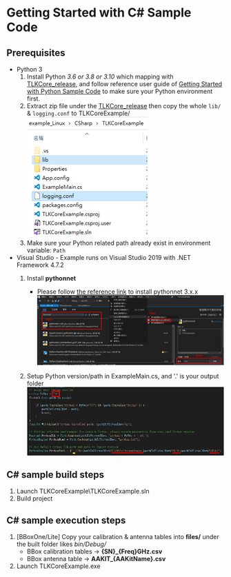 # Getting Started with C# Sample Code

## Prerequisites

* Python 3
    1. Install Python *3.6 or 3.8 or 3.10* which mapping with [TLKCore_release](https://github.com/tmytek/bbox-api/tree/master/example_Linux/TLKCore_release), and follow reference user guide of [Getting Started with Python Sample Code](https://github.com/tmytek/bbox-api/tree/master/example_Linux/Python/README.md) to make sure your Python environment first.
    2. Extract zip file under the [TLKCore_release](https://github.com/tmytek/bbox-api/tree/master/example_Linux/TLKCore_release) then copy the whole `lib/` & `logging.conf` to TLKCoreExample/
        ![](../../images/CS_Lib_copy.png)
    3. Make sure your Python related path already exist in environment variable: `Path`
* Visual Studio - Example runs on Visual Studio 2019 with .NET Framework 4.7.2
    1. Install **pythonnet**
        * Please follow [the reference link](https://learn.microsoft.com/en-us/nuget/consume-packages/install-use-packages-visual-studio) to install pythonnet 3.x.x
        ![](../../images/CS_Install_Python_Runtime.png)

    2. Setup Python version/path in ExampleMain.cs, and '.' is your output folder
        ![](../../images/CS_Python_Path_Setup.png)

## C# sample build steps

1. Launch TLKCoreExample\TLKCoreExample.sln
2. Build project

## C# sample execution steps

1. [BBoxOne/Lite] Copy your calibration & antenna tables into **files/** under the built folder likes *bin/Debug/*
    * BBox calibration tables -> **{SN}_{Freq}GHz.csv**
    * BBox antenna table -> **AAKIT_{AAKitName}.csv**
2. Launch TLKCoreExample.exe
